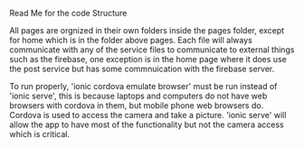 Read Me for the code Structure

All pages are orgnized in their own folders inside the pages folder, except for home which is in the folder above pages. Each file will always communicate with any of the service files to communicate to external things such as the firebase, one exception is in the home page where it does use the post service but has some commnuication with the firebase server.

To run properly, 'ionic cordova emulate browser' must be run instead of 'ionic serve', this is because laptops and computers do not have web browsers with cordova in them, but mobile phone web browsers do. Cordova is used to access the camera and take a picture. 
'ionic serve'  will allow the app to have most of the functionality but not the camera access which is critical.